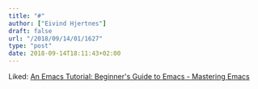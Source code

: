 ```yaml
---
title: "#"
author: ["Eivind Hjertnes"]
draft: false
url: "/2018/09/14/01/1627"
type: "post"
date: 2018-09-14T18:11:43+02:00
---
```


Liked:
[An
Emacs Tutorial: Beginner's Guide to Emacs - Mastering Emacs](https://www.masteringemacs.org/article/beginners-guide-to-emacs)

